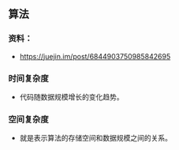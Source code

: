 ## 算法

### 资料：
- https://juejin.im/post/6844903750985842695
### 时间复杂度
- 代码随数据规模增长的变化趋势。

### 空间复杂度
- 就是表示算法的存储空间和数据规模之间的关系。